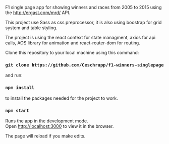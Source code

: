 F1 single page app for showing winners and races from 2005 to 2015 using the http://ergast.com/mrd/ API.

This project use Sass as css preprocessor, it is also using boostrap for grid system and table styling. 

The project is using the react context for state managment, axios for api calls, AOS library for animation and  react-router-dom for routing.




Clone this repository to your local machine using this command:

### `git clone https://github.com/Ceschrupp/f1-winners-singlepage` ###

and run:

### `npm install`

to install the packages needed for the project to work.

### `npm start`

Runs the app in the development mode.<br />
Open [http://localhost:3000](http://localhost:3000) to view it in the browser.

The page will reload if you make edits.<br />


